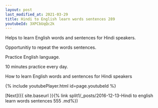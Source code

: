 ```yaml
---
layout: post
last_modified_at: 2021-03-29
title: Hindi to English learn words sentences 289 
youtubeId: 3XPCbUqQc2k
---
```

 
 
Helps to learn English words and sentences for Hindi speakers.

Opportunitiy to repeat the words sentences. 

Practice English language. 
 
10 minutes practice every day. 
 
How to learn English words and sentences for Hindi speakers 
 
{% include youtubePlayer.html id=page.youtubeId %}
 
 
[Next]({{ site.baseurl }}{% link  split1/_posts/2016-12-13-Hindi to english learn words sentences 555 .md%})
 
